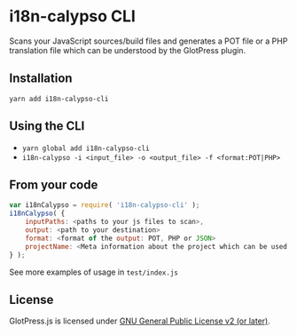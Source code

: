 # i18n-calypso CLI

Scans your JavaScript sources/build files and generates a POT file or a PHP translation file which can be understood by the GlotPress plugin.

## Installation

`yarn add i18n-calypso-cli`


## Using the CLI

- `yarn global add i18n-calypso-cli`
- `i18n-calypso -i <input_file> -o <output_file> -f <format:POT|PHP>`


## From your code

```js
var i18nCalypso = require( 'i18n-calypso-cli' );
i18nCalypso( {
    inputPaths: <paths to your js files to scan>,
    output: <path to your destination>
    format: <format of the output: POT, PHP or JSON>
    projectName: <Meta information about the project which can be used for autogenerated headers>
} );
```

See more examples of usage in `test/index.js`

## License

GlotPress.js is licensed under [GNU General Public License v2 (or later)](./LICENSE.md).

